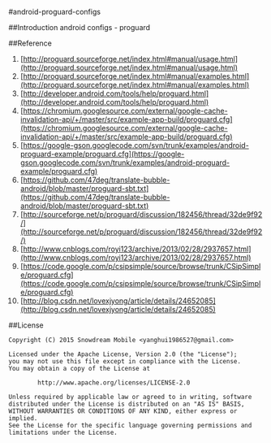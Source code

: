 #android-proguard-configs

##Introduction
android configs - proguard



##Reference
1. [http://proguard.sourceforge.net/index.html#manual/usage.html](http://proguard.sourceforge.net/index.html#manual/usage.html)
2. [http://proguard.sourceforge.net/index.html#manual/examples.html](http://proguard.sourceforge.net/index.html#manual/examples.html)
3. [http://developer.android.com/tools/help/proguard.html](http://developer.android.com/tools/help/proguard.html)
4. [https://chromium.googlesource.com/external/google-cache-invalidation-api/+/master/src/example-app-build/proguard.cfg](https://chromium.googlesource.com/external/google-cache-invalidation-api/+/master/src/example-app-build/proguard.cfg)
5. [https://google-gson.googlecode.com/svn/trunk/examples/android-proguard-example/proguard.cfg](https://google-gson.googlecode.com/svn/trunk/examples/android-proguard-example/proguard.cfg)
6. [https://github.com/47deg/translate-bubble-android/blob/master/proguard-sbt.txt](https://github.com/47deg/translate-bubble-android/blob/master/proguard-sbt.txt)
7. [http://sourceforge.net/p/proguard/discussion/182456/thread/32de9f92/](http://sourceforge.net/p/proguard/discussion/182456/thread/32de9f92/)
8. [http://www.cnblogs.com/royi123/archive/2013/02/28/2937657.html](http://www.cnblogs.com/royi123/archive/2013/02/28/2937657.html)
9. [https://code.google.com/p/csipsimple/source/browse/trunk/CSipSimple/proguard.cfg](https://code.google.com/p/csipsimple/source/browse/trunk/CSipSimple/proguard.cfg)
10. [http://blog.csdn.net/lovexjyong/article/details/24652085](http://blog.csdn.net/lovexjyong/article/details/24652085)



##License
```
Copyright (C) 2015 Snowdream Mobile <yanghui1986527@gmail.com>

Licensed under the Apache License, Version 2.0 (the "License");
you may not use this file except in compliance with the License.
You may obtain a copy of the License at

        http://www.apache.org/licenses/LICENSE-2.0

Unless required by applicable law or agreed to in writing, software
distributed under the License is distributed on an "AS IS" BASIS,
WITHOUT WARRANTIES OR CONDITIONS OF ANY KIND, either express or implied.
See the License for the specific language governing permissions and
limitations under the License.
```